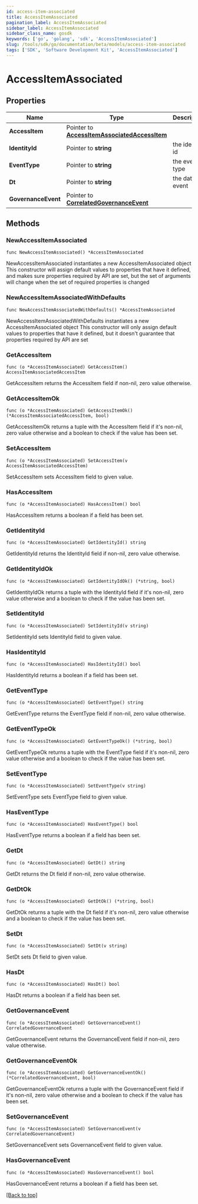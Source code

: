 ```yaml
---
id: access-item-associated
title: AccessItemAssociated
pagination_label: AccessItemAssociated
sidebar_label: AccessItemAssociated
sidebar_class_name: gosdk
keywords: ['go', 'golang', 'sdk', 'AccessItemAssociated'] 
slug: /tools/sdk/go/documentation/beta/models/access-item-associated
tags: ['SDK', 'Software Development Kit', 'AccessItemAssociated']
---
```


# AccessItemAssociated

## Properties

Name | Type | Description | Notes
------------ | ------------- | ------------- | -------------
**AccessItem** | Pointer to [**AccessItemAssociatedAccessItem**](AccessItemAssociatedAccessItem) |  | [optional] 
**IdentityId** | Pointer to **string** | the identity id | [optional] 
**EventType** | Pointer to **string** | the event type | [optional] 
**Dt** | Pointer to **string** | the date of event | [optional] 
**GovernanceEvent** | Pointer to [**CorrelatedGovernanceEvent**](CorrelatedGovernanceEvent) |  | [optional] 

## Methods

### NewAccessItemAssociated

`func NewAccessItemAssociated() *AccessItemAssociated`

NewAccessItemAssociated instantiates a new AccessItemAssociated object
This constructor will assign default values to properties that have it defined,
and makes sure properties required by API are set, but the set of arguments
will change when the set of required properties is changed

### NewAccessItemAssociatedWithDefaults

`func NewAccessItemAssociatedWithDefaults() *AccessItemAssociated`

NewAccessItemAssociatedWithDefaults instantiates a new AccessItemAssociated object
This constructor will only assign default values to properties that have it defined,
but it doesn't guarantee that properties required by API are set

### GetAccessItem

`func (o *AccessItemAssociated) GetAccessItem() AccessItemAssociatedAccessItem`

GetAccessItem returns the AccessItem field if non-nil, zero value otherwise.

### GetAccessItemOk

`func (o *AccessItemAssociated) GetAccessItemOk() (*AccessItemAssociatedAccessItem, bool)`

GetAccessItemOk returns a tuple with the AccessItem field if it's non-nil, zero value otherwise
and a boolean to check if the value has been set.

### SetAccessItem

`func (o *AccessItemAssociated) SetAccessItem(v AccessItemAssociatedAccessItem)`

SetAccessItem sets AccessItem field to given value.

### HasAccessItem

`func (o *AccessItemAssociated) HasAccessItem() bool`

HasAccessItem returns a boolean if a field has been set.

### GetIdentityId

`func (o *AccessItemAssociated) GetIdentityId() string`

GetIdentityId returns the IdentityId field if non-nil, zero value otherwise.

### GetIdentityIdOk

`func (o *AccessItemAssociated) GetIdentityIdOk() (*string, bool)`

GetIdentityIdOk returns a tuple with the IdentityId field if it's non-nil, zero value otherwise
and a boolean to check if the value has been set.

### SetIdentityId

`func (o *AccessItemAssociated) SetIdentityId(v string)`

SetIdentityId sets IdentityId field to given value.

### HasIdentityId

`func (o *AccessItemAssociated) HasIdentityId() bool`

HasIdentityId returns a boolean if a field has been set.

### GetEventType

`func (o *AccessItemAssociated) GetEventType() string`

GetEventType returns the EventType field if non-nil, zero value otherwise.

### GetEventTypeOk

`func (o *AccessItemAssociated) GetEventTypeOk() (*string, bool)`

GetEventTypeOk returns a tuple with the EventType field if it's non-nil, zero value otherwise
and a boolean to check if the value has been set.

### SetEventType

`func (o *AccessItemAssociated) SetEventType(v string)`

SetEventType sets EventType field to given value.

### HasEventType

`func (o *AccessItemAssociated) HasEventType() bool`

HasEventType returns a boolean if a field has been set.

### GetDt

`func (o *AccessItemAssociated) GetDt() string`

GetDt returns the Dt field if non-nil, zero value otherwise.

### GetDtOk

`func (o *AccessItemAssociated) GetDtOk() (*string, bool)`

GetDtOk returns a tuple with the Dt field if it's non-nil, zero value otherwise
and a boolean to check if the value has been set.

### SetDt

`func (o *AccessItemAssociated) SetDt(v string)`

SetDt sets Dt field to given value.

### HasDt

`func (o *AccessItemAssociated) HasDt() bool`

HasDt returns a boolean if a field has been set.

### GetGovernanceEvent

`func (o *AccessItemAssociated) GetGovernanceEvent() CorrelatedGovernanceEvent`

GetGovernanceEvent returns the GovernanceEvent field if non-nil, zero value otherwise.

### GetGovernanceEventOk

`func (o *AccessItemAssociated) GetGovernanceEventOk() (*CorrelatedGovernanceEvent, bool)`

GetGovernanceEventOk returns a tuple with the GovernanceEvent field if it's non-nil, zero value otherwise
and a boolean to check if the value has been set.

### SetGovernanceEvent

`func (o *AccessItemAssociated) SetGovernanceEvent(v CorrelatedGovernanceEvent)`

SetGovernanceEvent sets GovernanceEvent field to given value.

### HasGovernanceEvent

`func (o *AccessItemAssociated) HasGovernanceEvent() bool`

HasGovernanceEvent returns a boolean if a field has been set.


[[Back to top]](#) 


